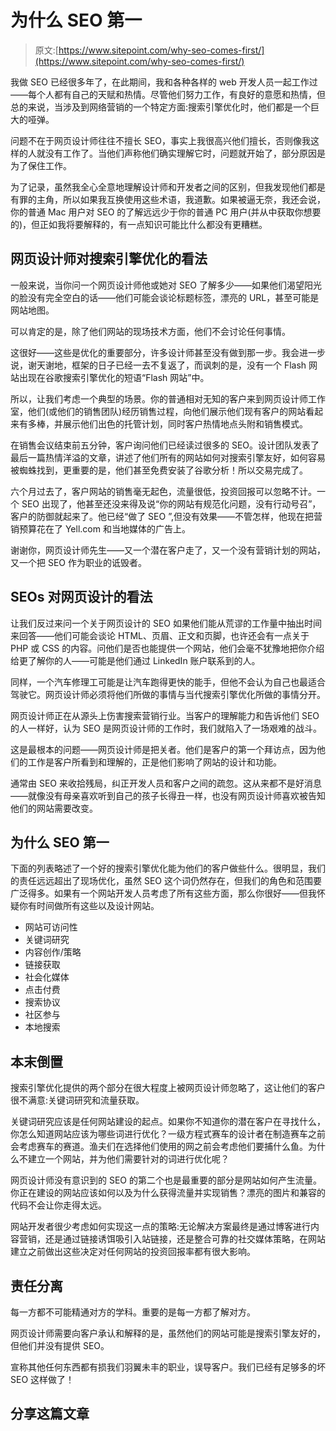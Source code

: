 # 为什么 SEO 第一

> 原文:[https://www.sitepoint.com/why-seo-comes-first/](https://www.sitepoint.com/why-seo-comes-first/)

我做 SEO 已经很多年了，在此期间，我和各种各样的 web 开发人员一起工作过——每个人都有自己的天赋和热情。尽管他们努力工作，有良好的意愿和热情，但总的来说，当涉及到网络营销的一个特定方面:搜索引擎优化时，他们都是一个巨大的哑弹。

问题不在于网页设计师往往不擅长 SEO，事实上我很高兴他们擅长，否则像我这样的人就没有工作了。当他们声称他们确实理解它时，问题就开始了，部分原因是为了保住工作。

为了记录，虽然我全心全意地理解设计师和开发者之间的区别，但我发现他们都是有罪的主角，所以如果我互换使用这些术语，我道歉。如果被逼无奈，我还会说，你的普通 Mac 用户对 SEO 的了解远远少于你的普通 PC 用户(并从中获取你想要的)，但正如我将要解释的，有一点知识可能比什么都没有更糟糕。

## 网页设计师对搜索引擎优化的看法

一般来说，当你问一个网页设计师他或她对 SEO 了解多少——如果他们渴望阳光的脸没有完全空白的话——他们可能会谈论标题标签，漂亮的 URL，甚至可能是网站地图。

可以肯定的是，除了他们网站的现场技术方面，他们不会讨论任何事情。

这很好——这些是优化的重要部分，许多设计师甚至没有做到那一步。我会进一步说，谢天谢地，框架的日子已经一去不复返了，而讽刺的是，没有一个 Flash 网站出现在谷歌搜索引擎优化的短语“Flash 网站”中。

所以，让我们考虑一个典型的场景。你的普通相对无知的客户来到网页设计师工作室，他们(或他们的销售团队)经历销售过程，向他们展示他们现有客户的网站看起来有多棒，并展示他们出色的托管计划，同时客户热情地点头附和销售模式。

在销售会议结束前五分钟，客户询问他们已经读过很多的 SEO。设计团队发表了最后一篇热情洋溢的文章，讲述了他们所有的网站如何对搜索引擎友好，如何容易被蜘蛛找到，更重要的是，他们甚至免费安装了谷歌分析！所以交易完成了。

六个月过去了，客户网站的销售毫无起色，流量很低，投资回报可以忽略不计。一个 SEO 出现了，他甚至还没来得及说“你的网站有规范化问题，没有行动号召”，客户的防御就起来了。他已经“做了 SEO ”,但没有效果——不管怎样，他现在把营销预算花在了 Yell.com 和当地媒体的广告上。

谢谢你，网页设计师先生——又一个潜在客户走了，又一个没有营销计划的网站，又一个把 SEO 作为职业的诋毁者。

## SEOs 对网页设计的看法

让我们反过来问一个关于网页设计的 SEO 如果他们能从荒谬的工作量中抽出时间来回答——他们可能会谈论 HTML、页眉、正文和页脚，也许还会有一点关于 PHP 或 CSS 的内容。问他们是否也能提供一个网站，他们会毫不犹豫地把你介绍给更了解你的人——可能是他们通过 LinkedIn 账户联系到的人。

同样，一个汽车修理工可能是让汽车跑得更快的能手，但他不会认为自己也最适合驾驶它。网页设计师必须将他们所做的事情与当代搜索引擎优化所做的事情分开。

网页设计师正在从源头上伤害搜索营销行业。当客户的理解能力和告诉他们 SEO 的人一样好，认为 SEO 是网页设计师的工作时，我们就陷入了一场艰难的战斗。

这是最根本的问题——网页设计师是把关者。他们是客户的第一个拜访点，因为他们的工作是客户所看到和理解的，正是他们影响了网站的设计和功能。

通常由 SEO 来收拾残局，纠正开发人员和客户之间的疏忽。这从来都不是好消息——就像没有母亲喜欢听到自己的孩子长得丑一样，也没有网页设计师喜欢被告知他们的网站需要改变。

## 为什么 SEO 第一

下面的列表略述了一个好的搜索引擎优化能为他们的客户做些什么。很明显，我们的责任远远超出了现场优化，虽然 SEO 这个词仍然存在，但我们的角色和范围要广泛得多。如果有一个网站开发人员考虑了所有这些方面，那么你很好——但我怀疑你有时间做所有这些以及设计网站。

*   网站可访问性
*   关键词研究
*   内容创作/策略
*   链接获取
*   社会化媒体
*   点击付费
*   搜索协议
*   社区参与
*   本地搜索

## 本末倒置

搜索引擎优化提供的两个部分在很大程度上被网页设计师忽略了，这让他们的客户很不满意:关键词研究和流量获取。

关键词研究应该是任何网站建设的起点。如果你不知道你的潜在客户在寻找什么，你怎么知道网站应该为哪些词进行优化？一级方程式赛车的设计者在制造赛车之前会考虑赛车的赛道。渔夫们在选择他们使用的网之前会考虑他们要捕什么鱼。为什么不建立一个网站，并为他们需要针对的词进行优化呢？

网页设计师没有意识到的 SEO 的第二个也是最重要的部分是网站如何产生流量。你正在建设的网站应该如何以及为什么获得流量并实现销售？漂亮的图片和兼容的代码不会让你走得太远。

网站开发者很少考虑如何实现这一点的策略:无论解决方案最终是通过博客进行内容营销，还是通过链接诱饵吸引入站链接，还是整合可靠的社交媒体策略，在网站建立之前做出这些决定对任何网站的投资回报率都有很大影响。

## 责任分离

每一方都不可能精通对方的学科。重要的是每一方都了解对方。

网页设计师需要向客户承认和解释的是，虽然他们的网站可能是搜索引擎友好的，但他们并没有提供 SEO。

宣称其他任何东西都有损我们羽翼未丰的职业，误导客户。我们已经有足够多的坏 SEO 这样做了！

## 分享这篇文章